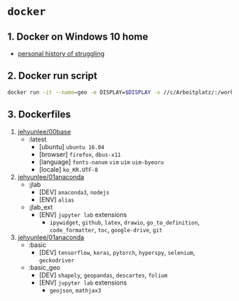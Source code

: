 # `docker` 

## 1. Docker on Windows 10 home
* [personal history of struggling](https://github.com/jehyunlee/docker/blob/master/Win10Home/text.md)

## 2. Docker run script
```bash
docker run -it --name=geo -e DISPLAY=$DISPLAY -v //c/Arbeitplatz/:/workplace -p 8888:8888 --shm-size 2g jehyunlee/02dsml:basic_geo
```

## 3. Dockerfiles
01. [jehyunlee/00base](https://github.com/jehyunlee/docker/blob/master/00_base)  
    * :latest
      * [ubuntu] `ubuntu 16.04`
      * [browser] `firefox`, `dbus-x11` 
      * [language] `fonts-nanum` `vim` `uim` `uim-byeoru`
      * [locale] `ko_KR.UTF-8`
02. [jehyunlee/01anaconda](https://github.com/jehyunlee/docker/blob/master/01_anaconda)  
    * :jlab
      * [DEV] `anaconda3`, `nodejs`
      * [ENV] `alias`
    * :jlab_ext
      * [ENV] `jupyter lab` extensions
        - `ipywidget`, `github`, `latex`, `drawio`, `go_to_definition`, `code_formatter`, `toc`, `google-drive`, `git`
03. [jehyunlee/01anaconda](https://github.com/jehyunlee/docker/blob/master/01_anaconda)  
    * :basic
      * [DEV] `tensorflow`, `keras`, `pytorch`, `hyperspy`, `selenium`, `geckodriver`
    * :basic_geo
      * [DEV] `shapely`, `geopandas`, `descartes`, `folium`
      * [ENV] `jupyter lab` extensions
        - `geojson`, `mathjax3`
        
